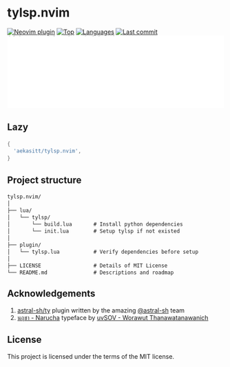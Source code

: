 # tylsp.nvim

[![Neovim plugin](https://img.shields.io/badge/neovim-plugin-57A143?logo=neovim)](https://neovim.io)
[![Top](https://img.shields.io/github/languages/top/aekasitt/tylsp.nvim)](https://github.com/aekasitt/tylsp.nvim)
[![Languages](https://img.shields.io/github/languages/count/aekasitt/tylsp.nvim)](https://github.com/aekasitt/tylsp.nvim)
[![Last commit](https://img.shields.io/github/last-commit/aekasitt/tylsp.nvim/master)](https://github.com/aekasitt/tylsp.nvim)
![Tylsp Banner](static/tylsp-banner.svg)

## Lazy

```lua
{
  'aekasitt/tylsp.nvim',
}
```

## Project structure

```
tylsp.nvim/
│
├── lua/
│   └── tylsp/
│       └── build.lua       # Install python dependencies
│       └── init.lua        # Setup tylsp if not existed
│
├── plugin/
│   └── tylsp.lua           # Verify dependencies before setup
│
├── LICENSE                 # Details of MIT License
└── README.md               # Descriptions and roadmap
```

## Acknowledgements

1. [astral-sh/ty](https://github.com/astral-sh/ty) plugin written by the amazing [@astral-sh](https://astral.sh) team
1. [นฤชา - Narucha](https://www.f0nt.com/release/sov-narucha) typeface by [uvSOV - Worawut Thanawatanawanich](https://fb.com/worawut.thanawatanawanich)

## License

This project is licensed under the terms of the MIT license.
